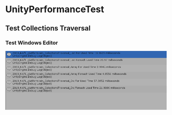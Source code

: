 # UnityPerformanceTest

## Test Collections Traversal

### Test Windows Editor
![Win](images/collectionsTraversal0.png)

